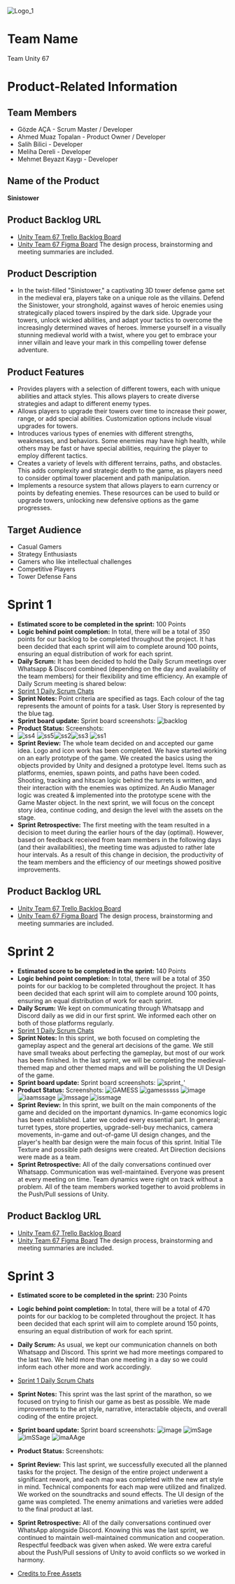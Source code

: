 ![Logo_1](https://github.com/gozdeaca/GOUA_BootCamp/assets/123934798/7c2ab7b0-c1cc-4a7a-bf11-21f396baa3d2)
# Team Name
Team Unity 67
# Product-Related Information
## Team Members
* Gözde AÇA - Scrum Master / Developer
* Ahmed Muaz Topalan - Product Owner / Developer
* Salih Bilici - Developer
* Meliha Dereli - Developer
* Mehmet Beyazıt Kaygı - Developer
## Name of the Product
**Sinistower**
## Product Backlog URL
* [Unity Team 67 Trello Backlog Board](https://trello.com/b/eoYWdnq1/gouabootcampproduct-backlog)
* [Unity Team 67 Figma Board](https://www.figma.com/file/NCYuB1BaYlpFb3p5D8yhhJ/GOUA-BOOTCAMP?type=whiteboard&node-id=0%3A1&t=GqrkjPL1u8cXyyWj-1) The design process, brainstorming and meeting summaries are included.
## Product Description
* In the twist-filled "Sinistower," a captivating 3D tower defense game set in the medieval era, players take on a unique role as the villains. Defend the Sinistower, your stronghold, against waves of heroic enemies using strategically placed towers inspired by the dark side. Upgrade your towers, unlock wicked abilities, and adapt your tactics to overcome the increasingly determined waves of heroes. Immerse yourself in a visually stunning medieval world with a twist, where you get to embrace your inner villain and leave your mark in this compelling tower defense adventure.
## Product Features
* Provides players with a selection of different towers, each with unique abilities and attack styles. This allows players to create diverse strategies and adapt to different enemy types.
* Allows players to upgrade their towers over time to increase their power, range, or add special abilities. Customization options include visual upgrades for towers.
* Introduces various types of enemies with different strengths, weaknesses, and behaviors. Some enemies may have high health, while others may be fast or have special abilities, requiring the player to employ different tactics.
* Creates a variety of levels with different terrains, paths, and obstacles. This adds complexity and strategic depth to the game, as players need to consider optimal tower placement and path manipulation.
* Implements a resource system that allows players to earn currency or points by defeating enemies. These resources can be used to build or upgrade towers, unlocking new defensive options as the game progresses.
## Target Audience
* Casual Gamers
* Strategy Enthusiasts
* Gamers who like intellectual challenges
* Competitive Players
* Tower Defense Fans
# Sprint 1
* **Estimated score to be completed in the sprint:** 100 Points
* **Logic behind point completion:** In total, there will be a total of 350 points for our backlog to be completed throughout the project. It has been decided that each sprint will aim to complete around 100 points, ensuring an equal distribution of work for each sprint.
* **Daily Scrum:**  It has been decided to hold the Daily Scrum meetings over Whatsapp & Discord combined (depending on the day and availability of the team members) for their flexibility and time efficiency. An example of Daily Scrum meeting is shared below:
* [Sprint 1 Daily Scrum Chats](https://github.com/gozdeaca/GOUA_BootCamp/files/11782522/WhatsappExport.pdf)
* **Sprint Notes:** Point criteria are specified as tags. Each colour of the tag represents the amount of points for a task. User Story is represented by the blue tag. 
* **Sprint board update:** Sprint board screenshots:
![backlog](https://github.com/gozdeaca/GOUA_BootCamp/assets/123934798/bd13bf7b-e3cb-4471-bb9f-4e6a3d2a9d15)
* **Product Status:** Screenshots:
* ![ss4](https://github.com/gozdeaca/GOUA_BootCamp/assets/123934798/ab61a454-81c7-4790-9cda-f3920fe93521) ![ss5](https://github.com/gozdeaca/GOUA_BootCamp/assets/123934798/c552626e-e5fa-4b51-9dd0-014799398ca6![ss3](https://github.com/gozdeaca/GOUA_BootCamp/assets/123934798/b32a5932-16df-4d19-9787-3b4981d0acdc)
)![ss2](https://github.com/gozdeaca/GOUA_BootCamp/assets/123934798/ab3c8116-7e49-437d-9c26-dc200a4ec46e)![ss3](https://github.com/gozdeaca/GOUA_BootCamp/assets/123934798/443b36da-0497-49b1-bc9f-cc581c4f632c) ![ss1](https://github.com/gozdeaca/GOUA_BootCamp/assets/123934798/7152148a-3a97-4ae1-a98a-3b5d81de06f2)
* **Sprint Review:** The whole team decided on and accepted our game idea. Logo and icon work has been completed. We have started working on an early prototype of the game. We created the basics using the objects provided by Unity and designed a prototype level. Items such as platforms, enemies, spawn points, and paths have been coded. Shooting, tracking and hitscan logic behind the turrets is written, and their interaction with the enemies was optimized. An Audio Manager logic was created & implemented into the prototype scene with the Game Master object. In the next sprint, we will focus on the concept story idea, continue coding, and design the level with the assets on the stage.
* **Sprint Retrospective:** The first meeting with the team resulted in a decision to meet during the earlier hours of the day (optimal). However, based on feedback received from team members in the following days (and their availabilities), the meeting time was adjusted to rather late hour intervals. As a result of this change in decision, the productivity of the team members and the efficiency of our meetings showed positive improvements.
## Product Backlog URL
* [Unity Team 67 Trello Backlog Board](https://trello.com/b/BwvpRcZo/gouabootcampsprint2backlog)
* [Unity Team 67 Figma Board](https://www.figma.com/file/NCYuB1BaYlpFb3p5D8yhhJ/GOUA-BOOTCAMP?type=whiteboard&node-id=0%3A1&t=GqrkjPL1u8cXyyWj-1) The design process, brainstorming and meeting summaries are included.
# Sprint 2
* **Estimated score to be completed in the sprint:** 140 Points
* **Logic behind point completion:** In total, there will be a total of 350 points for our backlog to be completed throughout the project. It has been decided that each sprint will aim to complete around 100 points, ensuring an equal distribution of work for each sprint.
* **Daily Scrum:** We kept on communicating through Whatsapp and Discord daily as we did in our first sprint. We informed each other on both of those platforms regularly.
* [Sprint 1 Daily Scrum Chats](https://github.com/gozdeaca/GOUA_BootCamp/files/11931482/Whatsapp.pdf)
* **Sprint Notes:** In this sprint, we both focused on completing the gameplay aspect and the general art decisions of the game. We still have small tweaks about perfecting the gameplay, but most of our work has been finished. In the last sprint, we will be completing the medieval-themed map and other themed maps and will be polishing the UI Design of the game. 
* **Sprint board update:** Sprint board screenshots:
![sprint_'](https://github.com/gozdeaca/GOUA_BootCamp/assets/123934798/84d64e22-c35a-482e-98ba-1e51cea3e6f8)
* **Product Status:** Screenshots:
![GAMESS](https://github.com/gozdeaca/GOUA_BootCamp/assets/123934798/a524bcb2-3b5a-4fbe-8f28-171d3a0df63b)
![gamesssss](https://github.com/gozdeaca/GOUA_BootCamp/assets/123934798/3f133391-d3dc-4008-a382-3711d8d0ed35)
![image](https://github.com/gozdeaca/GOUA_BootCamp/assets/123934798/eece1c0c-ad5d-459e-b67e-b93e3cd6212b)
![iaamssage](https://github.com/gozdeaca/GOUA_BootCamp/assets/123934798/8f08658e-a167-4846-a2e3-f6adbe3d7cae)
![imssage](https://github.com/gozdeaca/GOUA_BootCamp/assets/123934798/4f2e3150-78ad-4de5-be12-94cb4207c488)
![issmage](https://github.com/gozdeaca/GOUA_BootCamp/assets/123934798/2868e5cd-5aac-446c-bc3e-6ac8c0b10780)
* **Sprint Review:** In this sprint, we built on the main components of the game and decided on the important dynamics. In-game economics logic has been established. Later we coded every essential part. In general; turret types, store properties, upgrade-sell-buy mechanics, camera movements, in-game and out-of-game UI design changes, and the player's health bar design were the main focus of this sprint. Initial Tile Texture and possible path designs were created. Art Direction decisions were made as a team.
* **Sprint Retrospective:** All of the daily conversations continued over Whatsapp. Communication was well-maintained. Everyone was present at every meeting on time. Team dynamics were right on track without a problem. All of the team members worked together to avoid problems in the Push/Pull sessions of Unity.
## Product Backlog URL
* [Unity Team 67 Trello Backlog Board](https://trello.com/b/GI5dGGLP/gouabootcampsprint3backlog)
* [Unity Team 67 Figma Board](https://www.figma.com/file/NCYuB1BaYlpFb3p5D8yhhJ/GOUA-BOOTCAMP?type=whiteboard&node-id=0%3A1&t=GqrkjPL1u8cXyyWj-1) The design process, brainstorming and meeting summaries are included.
# Sprint 3
* **Estimated score to be completed in the sprint:** 230 Points
* **Logic behind point completion:** In total, there will be a total of 470 points for our backlog to be completed throughout the project. It has been decided that each sprint will aim to complete around 150 points, ensuring an equal distribution of work for each sprint.
* **Daily Scrum:** As usual, we kept our communication channels on both Whatsapp and Discord. This sprint we had more meetings compared to the last two. We held more than one meeting in a day so we could inform each other more and work accordingly.
* [Sprint 1 Daily Scrum Chats](https://github.com/gozdeaca/GOUA_BootCamp/files/12065292/Whatsapp_sprint3.pdf)
* **Sprint Notes:** This sprint was the last sprint of the marathon, so we focused on trying to finish our game as best as possible. We made improvements to the art style, narrative, interactable objects, and overall coding of the entire project. 
* **Sprint board update:** Sprint board screenshots: ![image](https://github.com/gozdeaca/GOUA_BootCamp/assets/123934798/18fca89b-f6a6-4f86-8f99-36e5a364fae7)
![imSage](https://github.com/gozdeaca/GOUA_BootCamp/assets/123934798/d635d919-7389-4244-9e93-8c3bb19718c0)
![imSSage](https://github.com/gozdeaca/GOUA_BootCamp/assets/123934798/d1da831c-e809-48f2-8fb9-6c74ca54e75a)
![imaAAge](https://github.com/gozdeaca/GOUA_BootCamp/assets/123934798/0c4dafdf-1806-4969-acd9-8ff30a22f2bd)
* **Product Status:** Screenshots:

* **Sprint Review:** This last sprint, we successfully executed all the planned tasks for the project. The design of the entire project underwent a significant rework, and each map was completed with the new art style in mind. Technical components for each map were utilized and finalized. We worked on the soundtracks and sound effects. The UI design of the game was completed. The enemy animations and varieties were added to the final product at last.
* **Sprint Retrospective:**  All of the daily conversations continued over WhatsApp alongside Discord. Knowing this was the last sprint, we continued to maintain well-maintained communication and cooperation. Respectful feedback was given when asked. We were extra careful about the Push/Pull sessions of Unity to avoid conflicts so we worked in harmony.
* [Credits to Free Assets](https://docs.google.com/document/d/1tfjZxJp9IC9xPlKYC38swTwrGqccmUjIWjaaOH-Ebhk/edit?usp=sharing)
